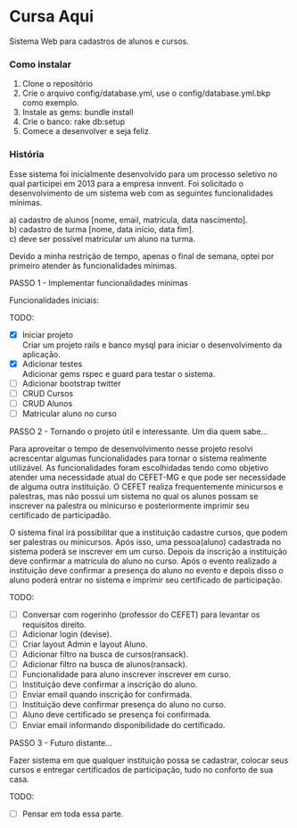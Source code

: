 Cursa Aqui
========

Sistema Web para cadastros de alunos e cursos.

### Como instalar

1. Clone o repositório
2. Crie o arquivo config/database.yml, use o config/database.yml.bkp como exemplo.
3. Instale as gems: bundle install
4. Crie o banco: rake db:setup
5. Comece a desenvolver e seja feliz.

### História

Esse sistema foi inicialmente desenvolvido para um processo seletivo no qual participei em 2013 para a empresa innvent.
Foi solicitado o desenvolvimento de um sistema web com as seguintes funcionalidades mínimas.

a) cadastro de alunos [nome, email, matrícula, data nascimento].<br>
b) cadastro de turma [nome, data início, data fim].<br>
c) deve ser possível matricular um aluno na turma.<br>

Devido a minha restrição de tempo, apenas o final de semana, optei por primeiro atender às funcionalidades mínimas.

PASSO 1 - Implementar funcionalidades mínimas

Funcionalidades iniciais:

TODO:
- [x] Iniciar projeto <br>
  Criar um projeto rails e banco mysql para iniciar o desenvolvimento da  aplicação.
- [x] Adicionar testes <br>
  Adicionar gems rspec e guard para testar o sistema.
- [ ] Adicionar bootstrap twitter
- [ ] CRUD Cursos
- [ ] CRUD Alunos
- [ ] Matricular aluno no curso

PASSO 2 - Tornando o projeto útil e interessante.
Um dia quem sabe...

Para aproveitar o tempo de desenvolvimento nesse projeto resolvi acrescentar algumas funcionalidades para tornar o sistema realmente utilizável. 
As funcionalidades foram escolhidadas tendo como objetivo atender uma necessidade atual do CEFET-MG e que pode ser necessidade de alguma outra instituição.
O CEFET realiza frequentemente minicursos e palestras, mas não possui um sistema no qual os alunos possam se inscrever na palestra ou minicurso e posteriormente imprimir seu certificado de participadão.

O sistema final irá possibilitar que a instituição cadastre cursos, que podem ser palestras ou minicursos.
Após isso, uma pessoa(aluno) cadastrada no sistema poderá se inscrever em um curso.
Depois da inscrição a instituição deve confirmar a matricula do aluno no curso.
Após o evento realizado a instituição deve confirmar a presença do aluno no evento e depois disso o aluno poderá entrar no sistema e imprimir seu certificado de participação.

TODO:
- [ ] Conversar com rogerinho (professor do CEFET) para levantar os requisitos direito.
- [ ] Adicionar login (devise).
- [ ] Criar layout Admin e layout Aluno.
- [ ] Adicionar filtro na busca de cursos(ransack).
- [ ] Adicionar filtro na busca de alunos(ransack).
- [ ] Funcionalidade para aluno inscrever inscrever em curso.
- [ ] Instituição deve confirmar a inscrição do aluno.
- [ ] Enviar email quando inscrição for confirmada.
- [ ] Instituição deve confirmar presença do aluno no curso.
- [ ] Aluno deve certificado se presença foi confirmada.
- [ ] Enviar email informando disponibilidade do certificado.

PASSO 3 - Futuro distante...

Fazer sistema em que qualquer instituição possa se cadastrar, colocar seus cursos e entregar certificados de participação, tudo no conforto de sua casa.

TODO:
- [ ] Pensar em toda essa parte.
